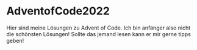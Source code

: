 # AdventofCode2022
Hier sind meine Lösungen zu Advent of Code.
Ich bin anfänger also nicht die schönsten Lösungen!
Sollte das jemand lesen kann er mir gerne tipps geben!
